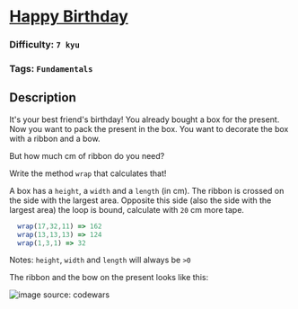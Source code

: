 # [Happy Birthday](https://www.codewars.com/kata/5d65fbdfb96e1800282b5ee0)

### Difficulty: `7 kyu`

### Tags: `Fundamentals`

## Description

It's your best friend's birthday! You already bought a box for the present. Now you want to pack the present in the box. You want to decorate the box with a ribbon and a bow.

But how much cm of ribbon do you need?

Write the method `wrap` that calculates that!

A box has a `height`, a `width` and a `length` (in cm). The ribbon is crossed on the side with the largest area. Opposite this side (also the side with the largest area) the loop is bound, calculate with `20` cm more tape.

```js
  wrap(17,32,11) => 162
  wrap(13,13,13) => 124
  wrap(1,3,1) => 32
```
Notes:
`height`, `width` and `length` will always be `>0`

The ribbon and the bow on the present looks like this:

![image source: codewars](https://i.imgur.com/30HbqCZ.png)